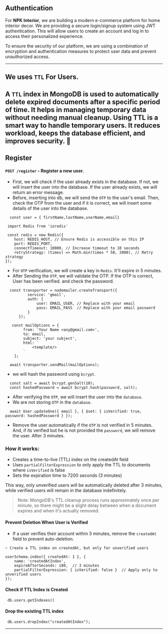 ## Authentication
For **NPK Interior**, we are building a modern e-commerce platform for home interior decor. We are providing a secure login/signup system using JWT authentication. This will allow users to create an account and log in to access their personalized experience.

To ensure the security of our platform, we are using a combination of encryption and authentication measures to protect user data and prevent unauthorized access.

-----------------------------------------------------------------------------------
## We uses `TTL` For Users.

A `TTL` index in MongoDB is used to automatically delete expired documents after a specific period of time. It helps in managing temporary data without needing manual cleanup.
Using TTL is a smart way to handle temporary users. It reduces workload, keeps the database efficient, and improves security. 🚀
-----------------------------------------------------------------------------------
## Register
#### `POST /register` - Register a new user. 
-  First, we will check if the user already exists in the database. If not, we will insert the user into the database. If the user already exists, we will return an error message.
- Before, inserting into db, we will send the `OTP` to the user's email. Then, check the OTP from the user and if it is correct, we will insert some details of the user into the database.
```
  const user = { firstName,lastName,userName,email}
```
```aiignore
 import Redis from 'ioredis'
 
 const redis = new Redis({
    host: REDIS_HOST, // Ensure Redis is accessible on this IP
    port: REDIS_PORT,
    connectTimeout: 10000, // Increase timeout to 10 seconds
    retryStrategy: (times) => Math.min(times * 50, 2000), // Retry strategy
});
```
- For `OTP` verification, we will create a key in `Redis`. It'll expire in 5 minutes.
- After Sending the `OTP`, we will validate the OTP. If the OTP is correct, User has been verified. and check the password.

```aiignore
  const transporter = nodemailer.createTransport({
          service: 'gmail',
          auth: {
              user: EMAIL_USER, // Replace with your email
              pass: EMAIL_PASS  // Replace with your email password
          }
      });
      
   const mailOptions = {
        from: 'Your Name <any@gmail.com>',
        to: email,
        subject: 'your subject',
        html: `
            <template/>
        `
    };
    
  await transporter.sendMail(mailOptions);
```
- we will hash the password using `bcrypt`.
```aiignore
  const salt = await bcrypt.genSalt(10);
  const hashedPassword = await bcrypt.hash(password, salt);
```
- After verifying the `OTP`, we will insert the user into the `database`.
- We are not storing `OTP` in the `database`.
```aiignore
  await User.updateOne({ email }, { $set: { isVerified: true, password: hashedPassword } });
```
- Remove the user automatically if the `OTP` is not verified in 5 minutes. And, if its verified but he is not provided the `password`, we will remove the user. After 3 minutes.
### How it works:

- Creates a time-to-live (TTL) index on the createdAt field
- Uses `partialFilterExpression` to only apply the TTL to documents where `isVerified` is false
- Sets the expiration time to 7200 seconds (3 minutes)

This way, only unverified users will be automatically deleted after 3 minutes,
while verified users will remain in the database indefinitely.

> Note: MongoDB's TTL cleanup process runs approximately once per minute, so there might be a slight delay between when a document expires and when it's actually removed.
#### Prevent Deletion When User is Verified

- If a user verifies their account within 3 minutes, remove the `createdAt` field to prevent auto-deletion.
```aiignore
~ Create a TTL index on createdAt, but only for unverified users

userSchema.index({ createdAt: 1 }, {
    name: 'createdAtIndex',
    expireAfterSeconds: 180,  // 3 minutes
    partialFilterExpression: { isVerified: false }  // Apply only to unverified users
});

```
#### Check if TTL Index is Created
```aiignore
 db.users.getIndexes()
```

#### Drop the existing TTL index
```aiignore
 db.users.dropIndex("createdAtIndex");
```
-----------------------------------------------------------------------------------
